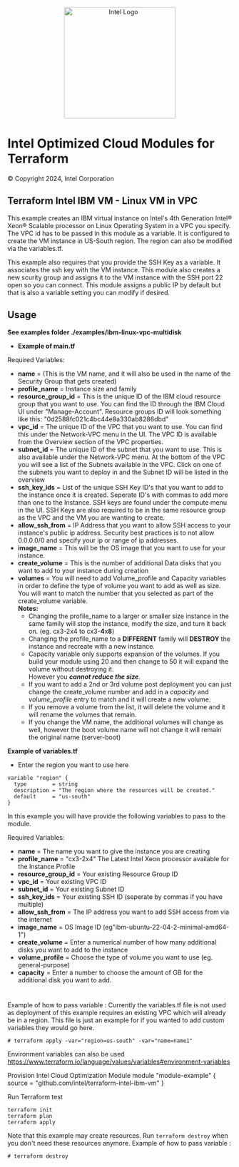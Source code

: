<p align="center">
  <img src="https://github.com/intel/terraform-intel-ibm-vm/blob/main/images/logo-classicblue-800px.png?raw=true" alt="Intel Logo" width="250"/>
</p>

# Intel Optimized Cloud Modules for Terraform


© Copyright 2024, Intel Corporation

## Terraform Intel IBM VM - Linux VM in VPC

This example creates an IBM virtual instance on Intel's 4th Generation Intel® Xeon® Scalable processor on Linux Operating System in a VPC you specify. The VPC id has to be passed in this module as a variable. It is configured to create the VM instance in US-South region. The region can also be modified via the variables.tf.

This example also requires that you provide the SSH Key as a variable. It associates the ssh key with the VM instance. This module also creates a new scurity group and assigns it to the VM instance with the SSH port 22 open so you can connect. This module assigns a public IP by default but that is also a variable setting you can modify if desired.

## Usage

**See examples folder ./examples/ibm-linux-vpc-multidisk**

* <b>Example of main.tf</b>

Required Variables:
* <b>name</b> = (This is the VM name, and it will also be used in the name of the Security Group that gets created)
* <b>profile_name</b> = Instance size and family
* <b>resource_group_id</b> = This is the unique ID of the IBM cloud resource group that you want to use.  You can find the ID through the IBM Cloud UI under "Manage-Account".  Resource groups ID will look something like this: "0d2588fc021c4bc44e8a330ab8286dbd"
* <b>vpc_id</b> = The unique ID of the VPC that you want to use.  You can find this under the Network-VPC menu in the UI.  The VPC ID is available from the Overview section of the VPC properties.
* <b>subnet_id</b> = The unique ID of the subnet that you want to use.  This is also available under the Network-VPC menu.  At the bottom of the VPC you will see a list of the Subnets available in the VPC.  Click on one of the subnets you want to deploy in and the Subnet ID will be listed in the overview
* <b>ssh_key_ids</b> = List of the unique SSH Key ID's that you want to add to the instance once it is created.  Seperate ID's with commas to add more than one to the Instance.  SSH keys are found under the compute menu in the UI.  SSH Keys are also required to be in the same resource group as the VPC and the VM you are wanting to create.
* <b>allow_ssh_from</b> = IP Address that you want to allow SSH access to your instance's public ip address.  Security best practices is to not allow 0.0.0.0/0 and specify your ip or range of ip addresses.
* <b>image_name</b> = This will be the OS image that you want to use for your instance.
* <b>create_volume</b> = This is the number of additional Data disks that you want to add to your instance during creation
* <b>volumes</b> = You will need to add Volume_profile and Capacity variables in order to define the type of volume you want to add as well as size.  You will want to match the number that you selected as part of the create_volume variable.<br>
<b>Notes:</b>
    * Changing the profile_name to a larger or smaller size instance in the same family will stop the instance, modify the size, and turn it back on. (eg. cx3-2x4 to cx3-<b>4</b>x<b>8</b>)
    * Changing the profile_name to a <b>DIFFERENT</b> family will <b>DESTROY</b> the instance and recreate with a new instance.
    * Capacity variable only supports expansion of the volumes.  If you build your module using 20 and then change to 50 it will expand the volume without destroying it.  
      However you <i><b>cannot reduce the size</i></b>.
    * If you want to add a 2nd or 3rd volume post deployment you can just change the create_volume number and add in a <i>capacity</i> and <i>volume_profile</i> entry to match and it will create a new volume.
    * If you remove a volume from the list, it will delete the volume and it will rename the volumes that remain.
    * If you change the VM name, the additional volumes will change as well, however the boot volume name will not change it will remain the original name (server-boot)


<b>Example of variables.tf</b>
* Enter the region you want to use here
```hcl
variable "region" {
  type        = string
  description = "The region where the resources will be created."
  default     = "us-south"
}
```
In this example you will have provide the following variables to pass to the module.

Required Variables:
* <b>name</b>              = The name you want to give the instance you are creating<br>
* <b>profile_name</b>      = "cx3-2x4" The Latest Intel Xeon processor available for the Instance Profile<br> 
* <b>resource_group_id</b> = Your existing Resource Group ID<br>
* <b>vpc_id</b>            = Your existing VPC ID<br>
* <b>subnet_id</b>         = Your existing Subnet ID<br>
* <b>ssh_key_ids</b>       = Your existing SSH ID (seperate by commas if you have multiple)<br>
* <b>allow_ssh_from</b>    = The IP address you want to add SSH access from via the internet<br>
* <b>image_name</b>        = OS Image ID (eg"ibm-ubuntu-22-04-2-minimal-amd64-1")<br>
* <b>create_volume</b>     = Enter a numerical number of how many additional disks you want to add to the instance<br>
* <b>volume_profile</b>    = Choose the type of volume you want to use (eg. general-purpose)<br>
* <b>capacity</b>          = Enter a number to choose the amount of GB for the additional disk you want to add.<br>

#
Example of how to pass variable :
Currently the variables.tf file is not used as deployment of this example requires an existing VPC which will already be in a region.  This file is just an example for if you wanted to add custom variables they would go here.

```hcl
# terraform apply -var="region=us-south" -var="name=name1"
```

Environment variables can also be used https://www.terraform.io/language/values/variables#environment-variables

Provision Intel Cloud Optimization Module
module "module-example" {
  source = "github.com/intel/terraform-intel-ibm-vm"
}


Run Terraform
test
```hcl
terraform init  
terraform plan
terraform apply

```

Note that this example may create resources. Run `terraform destroy` when you don't need these resources anymore.
Example of how to pass variable :
```hcl
# terraform destroy 
```